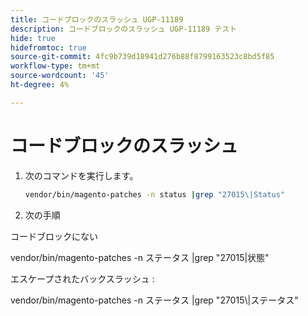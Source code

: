 ```yaml
---
title: コードブロックのスラッシュ UGP-11189
description: コードブロックのスラッシュ UGP-11189 テスト
hide: true
hidefromtoc: true
source-git-commit: 4fc9b739d18941d276b88f8799163523c8bd5f85
workflow-type: tm+mt
source-wordcount: '45'
ht-degree: 4%

---
```


# コードブロックのスラッシュ

1. 次のコマンドを実行します。

   ```bash
   vendor/bin/magento-patches -n status |grep "27015\|Status"
   ```

1. 次の手順

コードブロックにない

vendor/bin/magento-patches -n ステータス |grep &quot;27015\|状態&quot;

エスケープされたバックスラッシュ :

vendor/bin/magento-patches -n ステータス |grep &quot;27015&bsol;|ステータス&quot;
